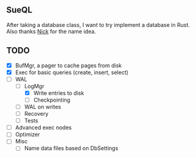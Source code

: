 ## SueQL
After taking a database class, I want to try implement a database in Rust.
Also thanks [Nick](https://github.com/schainic) for the name idea.

## TODO
 - [X] BufMgr, a pager to cache pages from disk
 - [X] Exec for basic queries (create, insert, select)
 - [ ] WAL
    - [ ] LogMgr
        - [X] Write entries to disk
        - [ ] Checkpointing
    - [ ] WAL on writes
    - [ ] Recovery
    - [ ] Tests
 - [ ] Advanced exec nodes
 - [ ] Optimizer
 - [ ] Misc
    - [ ] Name data files based on DbSettings
